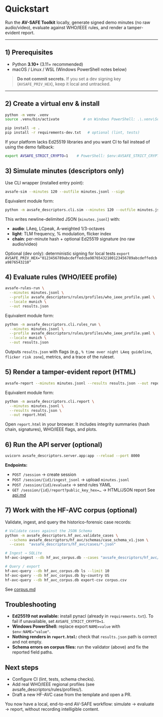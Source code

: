 # Quickstart

Run the **AV-SAFE Toolkit** locally, generate signed demo minutes (no raw audio/video), evaluate against WHO/IEEE rules, and render a tamper-evident report.

---

## 1) Prerequisites

- Python **3.10+** (3.11+ recommended)
- macOS / Linux / WSL (Windows PowerShell notes below)

> **Do not commit secrets.** If you set a dev signing key (`AVSAFE_PRIV_HEX`), keep it local and untracked.

---

## 2) Create a virtual env & install

```bash
python -m venv .venv
source .venv/bin/activate           # on Windows PowerShell: .\.venv\Scripts\Activate.ps1

pip install -e .
pip install -r requirements-dev.txt   # optional (lint, tests)
```
If your platform lacks Ed25519 libraries and you want CI to fail instead of using the demo fallback:
```bash
export AVSAFE_STRICT_CRYPTO=1    # PowerShell: $env:AVSAFE_STRICT_CRYPTO="1"
```

## 3) Simulate minutes (descriptors only)
Use CLI wrapper (installed entry point):
```bash
avsafe-sim --minutes 120 --outfile minutes.jsonl --sign
```

Equivalent module form:
```bash
python -m avsafe_descriptors.cli.sim --minutes 120 --outfile minutes.jsonl --sign
```

This writes newline-delimited JSON (`minutes.jsonl`) with:

- **audio**: LAeq, LCpeak, A-weighted 1/3-octaves
- **light**: TLM frequency, % modulation, flicker index
- **chain**: per-minute hash + optional Ed25519 signature (no raw audio/video)

Optional (dev only): deterministic signing for local tests
`export AVSAFE_PRIV_HEX="0123456789abcdeffedcba98765432100123456789abcdeffedcba9876543210"`

## 4) Evaluate rules (WHO/IEEE profile)
```bash
avsafe-rules-run \
  --minutes minutes.jsonl \
  --profile avsafe_descriptors/rules/profiles/who_ieee_profile.yaml \
  --locale munich \
  --out results.json
```
Equivalent module form:
```bash
python -m avsafe_descriptors.cli.rules_run \
  --minutes minutes.jsonl \
  --profile avsafe_descriptors/rules/profiles/who_ieee_profile.yaml \
  --locale munich \
  --out results.json
```
Outputs `results.json` with flags (e.g., `% time over night LAeq guideline`, `flicker risk zone`), metrics, and a trace of the ruleset.

## 5) Render a tamper-evident report (HTML)
```bash
avsafe-report --minutes minutes.jsonl --results results.json --out report.html
```
Equivalent module form:
```bash
python -m avsafe_descriptors.cli.report \
  --minutes minutes.jsonl \
  --results results.json \
  --out report.html
```
Open `report.html` in your browser.
It includes integrity summaries (hash chain, signatures), WHO/IEEE flags, and plots.

## 6) Run the API server (optional)
```bash
uvicorn avsafe_descriptors.server.app:app --reload --port 8000
```
**Endpoints:**
- `POST /session` → create session
- `POST /session/{id}/ingest_jsonl` → upload `minutes.jsonl`
- `POST /session/{id}/evaluate` → send rules YAML
- `GET /session/{id}/report?public_key_hex=…` → HTML/JSON report
See [api.md](/api.md)

## 7) Work with the HF-AVC corpus (optional)
Validate, ingest, and query the historico-forensic case records:
```bash
# Validate cases against the JSON Schema
python -m avsafe_descriptors.hf_avc.validate_cases \
  --schema avsafe_descriptors/hf_avc/schemas/case_schema_v1.json \
  --cases  "avsafe_descriptors/hf_avc/cases/*.json"

# Ingest → SQLite
hf-avc-ingest --db hf_avc_corpus.db --cases "avsafe_descriptors/hf_avc/cases/*.json"

# Query / export
hf-avc-query --db hf_avc_corpus.db ls --limit 10
hf-avc-query --db hf_avc_corpus.db by-country US
hf-avc-query --db hf_avc_corpus.db export-csv corpus.csv
```
See [corpus.md](/corpus.md)

## Troubleshooting
- **Ed25519 not available:** install pynacl (already in `requirements.txt`).
To fail if unavailable, set `AVSAFE_STRICT_CRYPTO=1`.
- **Windows PowerShell:** replace export `NAME=value` with `$env:NAME="value"`.
- **Nothing renders in `report.html`:** check that `results.json` path is correct and not empty.
- **Schema errors on corpus files:** run the validator (above) and fix the reported field paths.

## Next steps
- Configure CI (lint, tests, schema checks).
- Add real WHO/IEEE regional profiles (see avsafe_descriptors/rules/profiles/).
- Draft a new HF-AVC case from the template and open a PR.

You now have a local, end-to-end AV-SAFE workflow: simulate → evaluate → report, without recording intelligible content.
